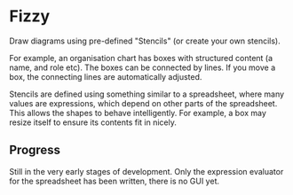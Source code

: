 Fizzy
=====

Draw diagrams using pre-defined "Stencils" (or create your own stencils).

For example, an organisation chart has boxes with structured content (a name, and role etc).
The boxes can be connected by lines.
If you move a box, the connecting lines are automatically adjusted.

Stencils are defined using something similar to a spreadsheet, where many values are expressions, which depend on
other parts of the spreadsheet.
This allows the shapes to behave intelligently. For example, a box may resize itself to ensure its contents fit
in nicely.

Progress
--------

Still in the very early stages of development.
Only the expression evaluator for the spreadsheet has been written, there is no GUI yet.

